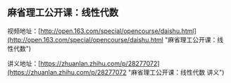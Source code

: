 ## 麻省理工公开课：线性代数

视频地址：[http://open.163.com/special/opencourse/daishu.html](http://open.163.com/special/opencourse/daishu.html "麻省理工公开课：线性代数")

讲义地址：[https://zhuanlan.zhihu.com/p/28277072](https://zhuanlan.zhihu.com/p/28277072 "麻省理工公开课：线性代数 讲义")

